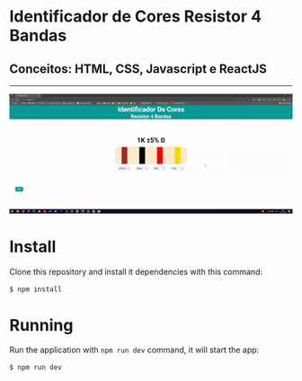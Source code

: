 # Identificador de Cores Resistor 4 Bandas 

## Conceitos: HTML, CSS, Javascript e ReactJS

<hr/>

<img src="/public/resistor_Trim.gif">

# Install
Clone this repository and install it dependencies with this command: 
```sh
$ npm install
```

# Running
Run the application with `npm run dev` command, it will start the app:
```sh
$ npm run dev

